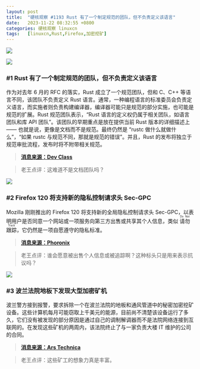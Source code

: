 ```yaml
---
layout: post
title:	"硬核观察 #1193 Rust 有了一个制定规范的团队，但不负责定义该语言"
date:	2023-11-22 08:32:55 +0800 
categories:	硬核观察 linuxcn 
tags:	[linuxcn,Rust,Firefox,加密挖矿]
---
```



![](/Asserts/Images//attachment/album/202311/22/083144jnmzsmlzmso8nddz.jpg)


![](/Asserts/Images//attachment/album/202311/22/083204gm4efkaz5148zquf.png)


### #1 Rust 有了一个制定规范的团队，但不负责定义该语言


作为对去年 6 月的 RFC 的落实，Rust 成立了一个规范团队，但和 C、C++ 等语言不同，该团队不负责定义 Rust 语言。通常，一种编程语言的标准委员会负责定义语言，而实施者则负责构建编译器，编译器可能只是规范的部分实施，也可能是规范的扩展。Rust 规范团队表示，“Rust 语言的定义权仍属于相关团队，如语言团队和库 API 团队”。该团队的早期重点是放在提供当前 Rust 版本的详细描述上 —— 也就是说，更像是文档而不是规范。最终仍然是 “rustc 做什么就做什么”，“如果 rustc 与规范不同，那就是规范的错误”。并且，Rust 的发布将独立于规范审批流程，发布时将不附带相关规范。



> 
> **[消息来源：Dev Class](https://devclass.com/2023/11/17/rust-now-has-a-specification-team-but-it-will-not-define-the-language/)**
> 
> 
> 



> 
> 老王点评：这难道不是文档团队吗？
> 
> 
> 


![](/Asserts/Images//attachment/album/202311/22/083217ays172y5j7kh1jks.png)


### #2 Firefox 120 将支持新的隐私控制请求头 Sec-GPC


Mozilla 刚刚推出的 Firefox 120 将支持新的全局隐私控制请求头 Sec-GPC，以表明用户是否同意一个网站或一项服务向第三方出售或共享其个人信息，类似 <ruby> 请勿跟踪 <rt>  Do Not Track </rt></ruby>，它仍然是一项自愿遵守的隐私标准。



> 
> **[消息来源：Phoronix](https://www.phoronix.com/news/Firefox-120-Available)**
> 
> 
> 



> 
> 老王点评：谁会愿意被出售个人信息或被追踪啊？这种标头只是用来表示抗议吗？
> 
> 
> 


![](/Asserts/Images//attachment/album/202311/22/083232jn4p1796yn666fpf.png)


### #3 波兰法院地板下发现大型加密矿机


波兰警方接到报警，要求拆除一个在波兰法院的地板和通风管道中的秘密加密挖矿设备。这些计算机每月可能窃取上千美元的能源，目前尚不清楚该设备运行了多久，它们没有被发现的部分原因是通过自己的调制解调器而不是法院网络连接到互联网的。在发现这些矿机的两周内，该法院终止了与一家负责大楼 IT 维护的公司的合同。



> 
> **[消息来源：Ars Technica](https://arstechnica.com/tech-policy/2023/11/secret-cryptomining-rig-found-hidden-in-the-floors-of-a-polish-court/)**
> 
> 
> 



> 
> 老王点评：这些矿工的想象力真是丰富。
> 
> 
>
